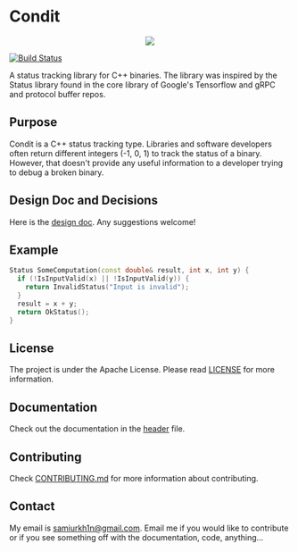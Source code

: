 # Condit
<div align="center">
<img src = https://raw.githubusercontent.com/samiurkh1n/Condit/master/resources/logo.png>
</div>

[![Build Status](https://travis-ci.org/samiurkh1n/Condit.svg?branch=master)](https://travis-ci.org/samiurkh1n/Condit)

A status tracking library for C++ binaries. The library was inspired by the Status library found in the core library of Google's Tensorflow and gRPC and protocol buffer repos. 

## Purpose
Condit is a C++ status tracking type. Libraries and software developers often
return different integers (-1, 0, 1) to track the status of a binary. However,
that doesn't provide any useful information to a developer trying to debug a
broken binary.

## Design Doc and Decisions
Here is the [design doc](https://goo.gl/LGaKtz). Any suggestions welcome!

## Example
```cpp
Status SomeComputation(const double& result, int x, int y) {
  if (!IsInputValid(x) || !IsInputValid(y)) {
    return InvalidStatus("Input is invalid");
  }
  result = x + y;
  return OkStatus();
}
```

## License
The project is under the Apache License. Please read [LICENSE](LICENSE) for more information. 

## Documentation
Check out the documentation in the [header](src/status.h) file.

## Contributing
Check [CONTRIBUTING.md](CONTRIBUTING.md) for more information about contributing.

## Contact
My email is samiurkh1n@gmail.com. Email me if you would like to contribute
or if you see something off with the documentation, code, anything...
